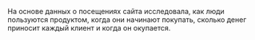 На основе данных о посещениях сайта исследовала, как люди пользуются продуктом, когда они начинают покупать, сколько денег приносит каждый клиент и когда он окупается.
